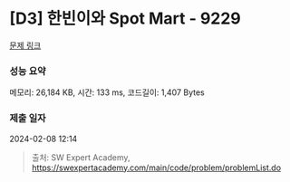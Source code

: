 # [D3] 한빈이와 Spot Mart - 9229 

[문제 링크](https://swexpertacademy.com/main/code/problem/problemDetail.do?contestProbId=AW8Wj7cqbY0DFAXN) 

### 성능 요약

메모리: 26,184 KB, 시간: 133 ms, 코드길이: 1,407 Bytes

### 제출 일자

2024-02-08 12:14



> 출처: SW Expert Academy, https://swexpertacademy.com/main/code/problem/problemList.do